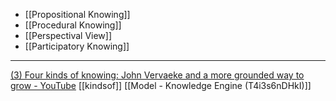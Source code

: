   
- [[Propositional Knowing]]
- [[Procedural Knowing]]
- [[Perspectival View]]
- [[Participatory Knowing]]

---

[(3) Four kinds of knowing: John Vervaeke and a more grounded way to grow - YouTube](https://www.youtube.com/watch?v=Gyx5tyFttfA)
[[kindsof]]
[[Model - Knowledge Engine (T4i3s6nDHkI)]]
